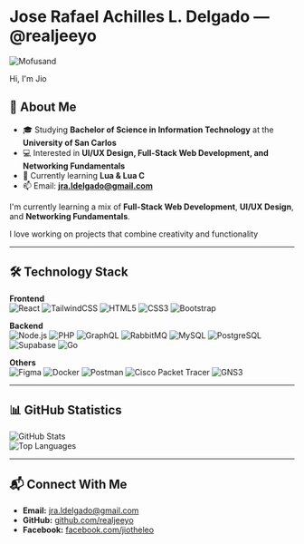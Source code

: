 # Jose Rafael Achilles L. Delgado — @realjeeyo

![Mofusand](https://github.com/user-attachments/assets/70f7e9e7-06f4-4a6d-92d5-644f3c90c5af)

Hi, I'm Jio

## 🌱 About Me
- 🎓 Studying **Bachelor of Science in Information Technology** at the **University of San Carlos**
- 💻 Interested in **UI/UX Design, Full-Stack Web Development, and Networking Fundamentals**
- 🚀 Currently learning **Lua & Lua C**
- 📫 Email: **jra.ldelgado@gmail.com**

I'm currently learning a mix of **Full-Stack Web Development**, **UI/UX Design**, and **Networking Fundamentals**.

I love working on projects that combine creativity and functionality

---

## 🛠️ Technology Stack

**Frontend**  
![React](https://img.shields.io/badge/React-20232A?style=flat&logo=react&logoColor=61DAFB)
![TailwindCSS](https://img.shields.io/badge/Tailwind%20CSS-06B6D4?style=flat&logo=tailwindcss&logoColor=white)
![HTML5](https://img.shields.io/badge/HTML5-E34F26?style=flat&logo=html5&logoColor=white)
![CSS3](https://img.shields.io/badge/CSS3-1572B6?style=flat&logo=css3&logoColor=white)
![Bootstrap](https://img.shields.io/badge/Bootstrap-7952B3?style=flat&logo=bootstrap&logoColor=white)

**Backend**  
![Node.js](https://img.shields.io/badge/Node.js-339933?style=flat&logo=nodedotjs&logoColor=white)
![PHP](https://img.shields.io/badge/PHP-777BB4?style=flat&logo=php&logoColor=white)
![GraphQL](https://img.shields.io/badge/GraphQL-E10098?style=flat&logo=graphql&logoColor=white)
![RabbitMQ](https://img.shields.io/badge/RabbitMQ-FF6600?style=flat&logo=rabbitmq&logoColor=white)
![MySQL](https://img.shields.io/badge/MySQL-4479A1?style=flat&logo=mysql&logoColor=white)
![PostgreSQL](https://img.shields.io/badge/PostgreSQL-4169E1?style=flat&logo=postgresql&logoColor=white)
![Supabase](https://img.shields.io/badge/Supabase-3ECF8E?style=flat&logo=supabase&logoColor=white)
![Go](https://img.shields.io/badge/Go-00ADD8?style=flat&logo=go&logoColor=white)

**Others**  
![Figma](https://img.shields.io/badge/Figma-F24E1E?style=flat&logo=figma&logoColor=white)
![Docker](https://img.shields.io/badge/Docker-2496ED?style=flat&logo=docker&logoColor=white)
![Postman](https://img.shields.io/badge/Postman-FF6C37?style=flat&logo=postman&logoColor=white)
![Cisco Packet Tracer](https://img.shields.io/badge/Cisco%20Packet%20Tracer-1BA0D7?style=flat&logo=cisco&logoColor=white)
![GNS3](https://img.shields.io/badge/GNS3-0078D4?style=flat&logo=gns3&logoColor=white)

---

## 📊 GitHub Statistics
![GitHub Stats](https://github-readme-stats.vercel.app/api?username=realjeeyo&show_icons=true&theme=tokyonight)  
![Top Languages](https://github-readme-stats.vercel.app/api/top-langs/?username=realjeeyo&layout=compact&theme=tokyonight)

---

## 📬 Connect With Me
- **Email:** jra.ldelgado@gmail.com  
- **GitHub:** [github.com/realjeeyo](https://github.com/realjeeyo)
- **Facebook:** [facebook.com/jiotheleo](https://facebook.com/jiotheleo)
